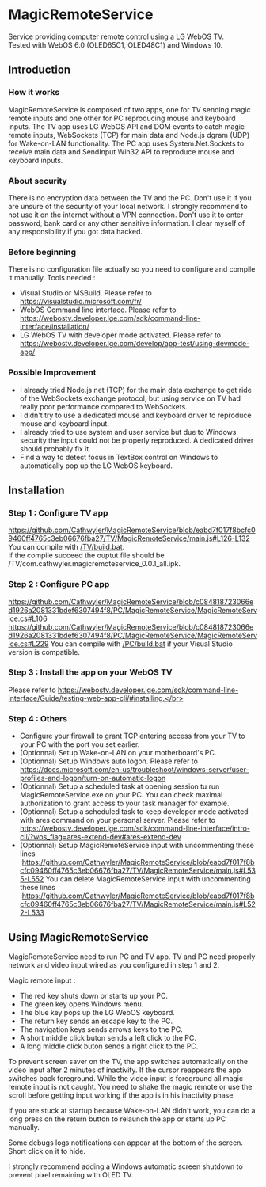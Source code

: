 # MagicRemoteService
Service providing computer remote control using a LG WebOS TV.</br>
Tested with WebOS 6.0 (OLED65C1, OLED48C1) and Windows 10.</br>

## Introduction

### How it works
MagicRemoteService is composed of two apps, one for TV sending magic remote inputs and one other for PC reproducing mouse and keyboard inputs. The TV app uses LG WebOS API and DOM events to catch magic remote inputs, WebSockets (TCP) for main data and Node.js dgram (UDP) for Wake-on-LAN functionality. The PC app uses System.Net.Sockets to receive main data and SendInput Win32 API to reproduce mouse and keyboard inputs.

### About security
There is no encryption data between the TV and the PC. Don't use it if you are unsure of the security of your local network. I strongly recommend to not use it on the internet without a VPN connection. Don't use it to enter password, bank card or any other sensitive information. I clear myself of any responsibility if you got data hacked.

### Before beginning
There is no configuration file actually so you need to configure and compile it manually. Tools needed :</br>
- Visual Studio or MSBuild. Please refer to https://visualstudio.microsoft.com/fr/</br>
- WebOS Command line interface. Please refer to https://webostv.developer.lge.com/sdk/command-line-interface/installation/</br>
- LG WebOS TV with developer mode activated. Please refer to https://webostv.developer.lge.com/develop/app-test/using-devmode-app/</br>

### Possible Improvement
- I already tried Node.js net (TCP) for the main data exchange to get ride of the WebSockets exchange protocol, but using service on TV had really poor performance compared to WebSockets.</br>
- I didn't try to use a dedicated mouse and keyboard driver to reproduce mouse and keyboard input.</br>
- I already tried to use system and user service but due to Windows security the input could not be properly reproduced. A dedicated driver should probably fix it.</br>
- Find a way to detect focus in TextBox control on Windows to automatically pop up the LG WebOS keyboard.</br>

## Installation

### Step 1 : Configure TV app
https://github.com/Cathwyler/MagicRemoteService/blob/eabd7f017f8bcfc09460ff4765c3eb06676fba27/TV/MagicRemoteService/main.js#L126-L132
You can compile with [/TV/build.bat](/TV/build.bat).</br>
If the compile succeed the ouptut file should be /TV/com.cathwyler.magicremoteservice_0.0.1_all.ipk.</br>

### Step 2 : Configure PC app
https://github.com/Cathwyler/MagicRemoteService/blob/c084818723066ed1926a2081331bdef6307494f8/PC/MagicRemoteService/MagicRemoteService.cs#L106
https://github.com/Cathwyler/MagicRemoteService/blob/c084818723066ed1926a2081331bdef6307494f8/PC/MagicRemoteService/MagicRemoteService.cs#L229
You can compile with [/PC/build.bat](/PC/build.bat) if your Visual Studio version is compatible.</br>

### Step 3 : Install the app on your WebOS TV
Please refer to https://webostv.developer.lge.com/sdk/command-line-interface/Guide/testing-web-app-cli/#installing.</br>

### Step 4 : Others
- Configure your firewall to grant TCP entering access from your TV to your PC with the port you set earlier.</br>
- (Optionnal) Setup Wake-on-LAN on your motherboard's PC.</br>
- (Optionnal) Setup Windows auto logon. Please refer to https://docs.microsoft.com/en-us/troubleshoot/windows-server/user-profiles-and-logon/turn-on-automatic-logon</br>
- (Optionnal) Setup a scheduled task at opening session tu run MagicRemoteService.exe on your PC. You can check maximal authorization to grant access to your task manager for example.</br>
- (Optionnal) Setup a scheduled task to keep developer mode activated with ares command on your personal server. Please refer to https://webostv.developer.lge.com/sdk/command-line-interface/intro-cli/?wos_flag=ares-extend-dev#ares-extend-dev</br>
- (Optionnal) Setup MagicRemoteService input with uncommenting these lines :https://github.com/Cathwyler/MagicRemoteService/blob/eabd7f017f8bcfc09460ff4765c3eb06676fba27/TV/MagicRemoteService/main.js#L535-L552 You can delete MagicRemoteService input with uncommenting these lines :https://github.com/Cathwyler/MagicRemoteService/blob/eabd7f017f8bcfc09460ff4765c3eb06676fba27/TV/MagicRemoteService/main.js#L522-L533

## Using MagicRemoteService
MagicRemoteService need to run PC and TV app. TV and PC need properly network and video input wired as you configured in step 1 and 2.</br>

Magic remote input :</br>
- The red key shuts down or starts up your PC.</br>
- The green key opens Windows menu.</br>
- The blue key pops up the LG WebOS keyboard.</br>
- The return key sends an escape key to the PC.</br>
- The navigation keys sends arrows keys to the PC.</br>
- A short middle click buton sends a left click to the PC.</br>
- A long middle click buton sends a right click to the PC.</br>

To prevent screen saver on the TV, the app switches automatically on the video input after 2 minutes of inactivity. If the cursor reappears the app switches back foreground. While the video input is foreground all magic remote input is not caught. You need to shake the magic remote or use the scroll before getting input working if the app is in his inactivity phase.</br>

If you are stuck at startup because Wake-on-LAN didn't work, you can do a long press on the return button to relaunch the app or starts up PC manually.</br>

Some debugs logs notifications can appear at the bottom of the screen. Short click on it to hide.</br>

I strongly recommend adding a Windows automatic screen shutdown to prevent pixel remaining with OLED TV.</br>
